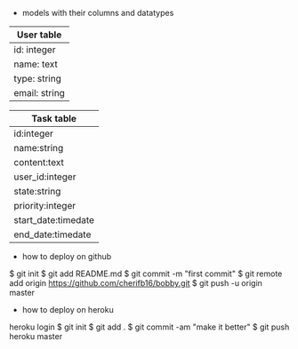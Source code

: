 * models with their columns and datatypes

|  User table   |     
| ------------- |
|  id: integer  | 
| name: text    |
| type: string  | 
| email: string | 

| Task table         | 
| ------------------ |
| id:integer         | 
| name:string        |
| content:text       | 
| user_id:integer    | 
| state:string      | 
| priority:integer   |
| start_date:timedate| 
| end_date:timedate  |

* how to deploy on github

$ git init
$ git add README.md
$ git commit -m "first commit"
$ git remote add origin https://github.com/cherifb16/bobby.git
$ git push -u origin master

* how to deploy on heroku

heroku login
$ git init
$ git add .
$ git commit -am "make it better"
$ git push heroku master


 
